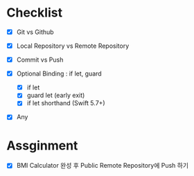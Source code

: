 # Checklist
- [x] Git vs Github
- [x] Local Repository vs Remote Repository
- [x] Commit vs Push
- [x] Optional Binding : if let, guard
	- [x] if let
	- [x] guard let (early exit)
	- [x] if let shorthand (Swift 5.7+)
- [x] Any


# Assginment
- [x] BMI Calculator 완성 후 Public Remote Repository에 Push 하기
